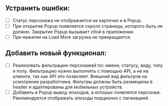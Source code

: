 ## Устранить ошибки:
- [ ] Статус персонажа не отображается на карточке и в Popup.
- [ ] При открытии Popup появляется скролл страницы, которого быть не должно. Закрытие Popup вызывает сбой в приложении.
- [ ] При нажатии на Load More загрузка не прекращается.

## Добавить новый функционал:
- [ ] Реализовать фильтрацию персонажей по: имени, статусу, виду, типу и полу. Фильтрацию нужно выполнять с помощью API, а не на клиенте, так как API это позволяет. Внешний вид фильтров на усмотрение разработчика. Фильтры должны быть размещены в header и адаптированы для мобильных устройств.
- [ ] Добавить в Popup вывод эпизодов, в которых появлялся персонаж. Рекомендуется отображать эпизоды порционно с пагинацией.